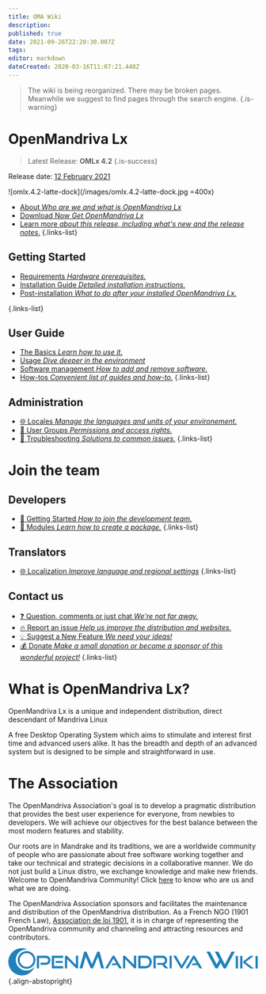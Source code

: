 ```yaml
---
title: OMA Wiki
description: 
published: true
date: 2021-09-26T22:20:30.007Z
tags: 
editor: markdown
dateCreated: 2020-03-16T11:07:21.448Z
---
```


> The wiki is being reorganized. There may be broken pages. Meanwhile we suggest to find pages through the search engine.
{.is-warning}

# OpenMandriva Lx

>  Latest Release: **OMLx 4.2**
{.is-success}

Release date:  [12 February 2021](https://www.openmandriva.org/en/news/article/openmandriva-lx-4-2-is-out-now)

![omlx.4.2-latte-dock](/images/omlx.4.2-latte-dock.jpg =400x)

- [About *Who are we and what is OpenMandriva Lx*](/distribution/about/)
- [Download Now *Get OpenMandriva Lx*](/distribution/download/)
- [Learn more *about this release, including what's new and the release notes.*](/distribution/omlx42) 
{.links-list}

## Getting Started

- [Requirements *Hardware prerequisites.*](/distribution/install/requirements/)
- [Installation Guide *Detailed installation instructions.*](/distribution/install/)
- [Post-installation *What to do after your installed OpenMandriva Lx.*](/distribution/install/post-install/)

{.links-list}

## User Guide

- [The Basics *Learn how to use it.*](/distribution/guide/intro)
- [Usage *Dive deeper in the environment*](/distribution/guide/structure)
- [Software management *How to add and remove software.*](/distribution/guide/software-management)
- [How-tos *Convenient list of guides and how-to.*](/distribution/guide/how-tos)
{.links-list}

## Administration

- [:globe_with_meridians: Locales *Manage the languages and units of your environement.*](/distribution/administration/locales)
- [:busts_in_silhouette: User Groups *Permissions and access rights.*](/distribution/administration/groups)
- [:wrench: Troubleshooting *Solutions to common issues.*](/distribution/administration/troubleshooting)
{.links-list}

# Join the team

## Developers

- [:book: Getting Started *How to join the development team.*](/team/dev)
- [:closed_book: Modules *Learn how to create a package.*](/team/dev/packages/)
{.links-list}

## Translators
- [:globe_with_meridians: Localization *Improve language and regional settings*](/team/l10n/)
{.links-list}

## Contact us
- [:question: Question, comments or just chat *We're not far away.*](/team/contact/)
- [:fire: Report an issue *Help us improve the distribution and websites.*](/team/contact/issues)
- [:bulb: Suggest a New Feature *We need your ideas!*](/team/contact/requests)
- [:moneybag: Donate *Make a small donation or become a sponsor of this wonderful project!*](/team/contact/donate/)
{.links-list}

# What is OpenMandriva Lx?
OpenMandriva Lx is a unique and independent distribution, direct descendant of Mandriva Linux

A free Desktop Operating System which aims to stimulate and interest first time and advanced users alike. It has the breadth and depth of an advanced system but is designed to be simple and straightforward in use.

# The Association

The OpenMandriva Association's goal is to develop a pragmatic distribution that provides the best user experience for everyone, from newbies to developers. We will achieve our objectives for the best balance between the most modern features and stability.

Our roots are in Mandrake and its traditions, we are a worldwide community of people who are passionate about free software working together and take our technical and strategic decisions in a collaborative manner. We do not just build a Linux distro, we exchange knowledge and make new friends. Welcome to OpenMandriva Community! Click [here](https://www.openmandriva.org/en/documentation/association/About) to know who are us and what we are doing.

The OpenMandriva Association sponsors and facilitates the maintenance and distribution of the OpenMandriva distribution. As a French NGO (1901 French Law), [Association de loi 1901](https://fr.wikipedia.org/wiki/Association_loi_de_1901), it is in charge of representing the OpenMandriva community and channeling and attracting resources and contributors.

![openmandriva-wiki.svg](/logo/openmandriva-wiki.svg){.align-abstopright}